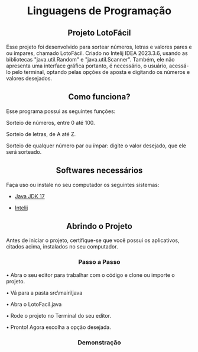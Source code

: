 <h1 align="center">Linguagens de Programação</h1> 

<h2 align="center">Projeto LotoFácil</h2> 

<p>Esse projeto foi desenvolvido para sortear números, letras e valores pares e ou ímpares, chamado LotoFácil. Criado no Intelij IDEA 2023.3.6, usando as bibliotecas "java.util.Random" e "java.util.Scanner". Também, ele não apresenta uma interface gráfica portanto, é necessário, o usuário, acessá-lo pelo terminal, optando pelas opções de aposta e digitando os números e valores desejados. 

<h2 align="center">Como funciona?</h2> 

<p>Esse programa possui as seguintes funções: 

  

Sorteio de números, entre 0 até 100. 

  

Sorteio de letras, de A até Z. 

  

Sorteio de qualquer número par ou ímpar: digite o valor desejado, que ele será sorteado. 

  

<h2 align="center">Softwares necessários</h2> 

Faça uso ou instale no seu computador os seguintes sistemas: 

  

- <a href="https://www.oracle.com/br/java/technologies/downloads/#java17"> Java JDK 17</a> 

- <a href="https://www.jetbrains.com/idea/download/?section=windows"> Intelij</a> 

<h2 align="center">Abrindo o Projeto</h2> 

<p> 

  

Antes de iniciar o projeto, certifique-se que você possui os aplicativos, citados acima, instalados no seu computador. 

<h3 align="center">Passo a Passo</h3> 

<p>• Abra o seu editor para trabalhar com o código e clone ou importe o projeto.</p> 

<p>• Vá para a pasta src\main\java</p> 

<p>• Abra o LotoFacil.java</p> 

<p>• Rode o projeto no Terminal do seu editor. 

<p>• Pronto! Agora escolha a opção desejada.</p> 

<h3 align="center">Demonstração</h3>
